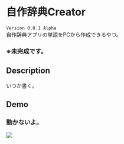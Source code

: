 自作辞典Creator
===
`Version 0.0.1 Alpha`
<br>
自作辞典アプリの単語をPCから作成できるやつ。

### ※未完成です。
## Description
いつか書く。

## Demo
### 動かないよ。
![](https://user-images.githubusercontent.com/50548952/75608733-a823a200-5b45-11ea-857c-b040d3e8d228.png)